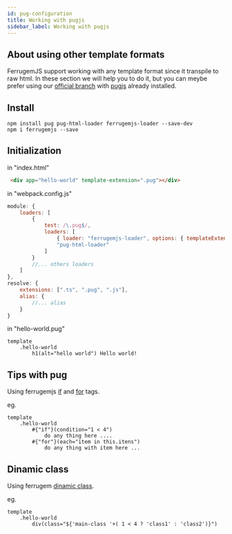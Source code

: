 ```yaml
---
id: pug-configuration
title: Working with pugjs
sidebar_label: Working with pugjs
---
```


## About using other template formats

FerrugemJS support working with any template format since it transpile to raw html.
In these section we will help you to do it, but you can meybe prefer using our [official branch](https://github.com/ferrugemjs/skeleton-webpack/tree/to-pug) with [pugjs](https://pugjs.org/api/getting-started.html) already installed.

## Install
``` npm
npm install pug pug-html-loader ferrugemjs-loader --save-dev
npm i ferrugemjs --save
```

## Initialization
in "index.html"
``` html
 <div app="hello-world" template-extension=".pug"></div>
```
in "webpack.config.js"
``` javascript
module: {
	loaders: [
		{
			test: /\.pug$/,
			loaders: [
				{ loader: "ferrugemjs-loader", options: { templateExtension: ".pug" }},
				"pug-html-loader"
			]
		}
		//... others loaders
	]
},
resolve: {
 	extensions: [".ts", ".pug", ".js"],
	alias: {
		//... alias
	}
}
```
in "hello-world.pug"

``` jade
template
	.hello-world
		h1(alt="hello world") Hello world!
```

## Tips with pug

Using ferrugemjs [if](templating.md#tag-if) and [for](templating.md#tag-for) tags.

eg.
``` jade
template
	.hello-world
		#{"if"}(condition="1 < 4")
			do any thing here ....
		#{"for"}(each="item in this.itens")
			do any thing with item here ...
```


## Dinamic class

Using ferrugem [dinamic class](templating.md#changing-the-css-classname-with-expression).

eg.
``` jade
template
	.hello-world
		div(class="${'main-class '+( 1 < 4 ? 'class1' : 'class2')}")
```